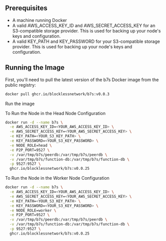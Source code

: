 ## Prerequisites

- A machine running Docker
- A valid AWS_ACCESS_KEY_ID and AWS_SECRET_ACCESS_KEY for an S3-compatible storage provider. This is used for backing up your node's keys and configuration.
- A valid KEY_PATH and KEY_PASSWORD for your S3-compatible storage provider. This is used for backing up your node's keys and configuration.

## Running the Image

First, you'll need to pull the latest version of the b7s Docker image from the public registry:

```bash
docker pull ghcr.io/blocklessnetwork/b7s:v0.0.3
```

Run the image

To Run the Node in the Head Node Configuration

```bash
docker run -d --name b7s \
  -e AWS_ACCESS_KEY_ID=<YOUR_AWS_ACCESS_KEY_ID> \
  -e AWS_SECRET_ACCESS_KEY=<YOUR_AWS_SECRET_ACCESS_KEY> \
  -e KEY_PATH=<YOUR_S3_KEY_PATH> \
  -e KEY_PASSWORD=<YOUR_S3_KEY_PASSWORD> \
  -e NODE_ROLE=head \
  -e P2P_PORT=9527 \
  -v /var/tmp/b7s/peerdb:/var/tmp/b7s/peerdb \
  -v /var/tmp/b7s/function-db:/var/tmp/b7s/function-db \
  -p 9527:9527 \
  ghcr.io/blocklessnetwork/b7s:v0.0.25
```
To Run the Node in the Worker Node Configuration

```bash
docker run -d --name b7s \
  -e AWS_ACCESS_KEY_ID=<YOUR_AWS_ACCESS_KEY_ID> \
  -e AWS_SECRET_ACCESS_KEY=<YOUR_AWS_SECRET_ACCESS_KEY> \
  -e KEY_PATH=<YOUR_S3_KEY_PATH> \
  -e KEY_PASSWORD=<YOUR_S3_KEY_PASSWORD> \
  -e NODE_ROLE=worker \
  -e P2P_PORT=9527 \
  -v /var/tmp/b7s/peerdb:/var/tmp/b7s/peerdb \
  -v /var/tmp/b7s/function-db:/var/tmp/b7s/function-db \
  -p 9527:9527 \
  ghcr.io/blocklessnetwork/b7s:v0.0.25
```
